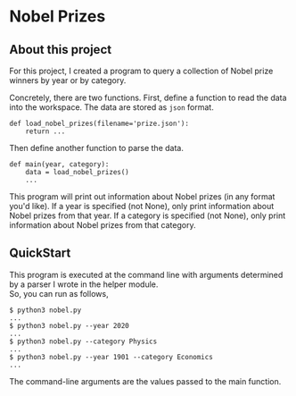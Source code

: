 # Nobel Prizes
## About this project
For this project, I created a program to query a collection of Nobel prize winners by year or by category.  

Concretely, there are two functions. First, define a function to read the data into the workspace. The data are stored as `json` format.
```
def load_nobel_prizes(filename='prize.json'):
    return ...
```

Then define another function to parse the data.
```
def main(year, category):
    data = load_nobel_prizes()
    ...
```
This program will print out information about Nobel prizes (in any format you'd like). If a year is specified (not None), only print information about Nobel prizes from that year. If a category is specified (not None), only print information about Nobel prizes from that category.

## QuickStart
This program is executed at the command line with arguments determined by a parser I wrote in the helper module.  
So, you can run as follows,
```
$ python3 nobel.py
...
$ python3 nobel.py --year 2020
...
$ python3 nobel.py --category Physics
...
$ python3 nobel.py --year 1901 --category Economics
...

```
The command-line arguments are the values passed to the main function.